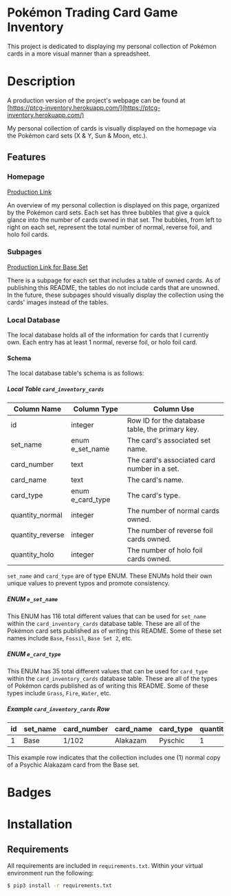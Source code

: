 # Pokémon Trading Card Game Inventory
This project is dedicated to displaying my personal collection of Pokémon cards in a more visual 
manner than a spreadsheet.

# Description
A production version of the project's webpage can be found at 
[https://ptcg-inventory.herokuapp.com/](https://ptcg-inventory.herokuapp.com/)

My personal collection of cards is visually displayed on the homepage via the Pokémon card sets 
(X & Y, Sun & Moon, etc.). 

## Features
### Homepage
[Production Link](https://ptcg-inventory.herokuapp.com/)

An overview of my personal collection is displayed on this page, organized by the Pokémon card sets. 
Each set has three bubbles that give a quick glance into the number of cards owned in that set. The 
bubbles, from left to right on each set, represent the total number of normal, reverse foil, and holo 
foil cards.

### Subpages
[Production Link for Base Set](https://ptcg-inventory.herokuapp.com/Base/)

There is a subpage for each set that includes a table of owned cards. As of publishing this README, the 
tables do not include cards that are unowned. In the future, these subpages should visually display the 
collection using the cards' images instead of the tables. 

### Local Database
The local database holds all of the information for cards that I currently own. Each entry has at least
1 normal, reverse foil, or holo foil card.

#### Schema
The local database table's schema is as follows:

##### Local Table `card_inventory_cards`
| Column Name      | Column Type      | Column Use                                      |
|------------------|------------------|-------------------------------------------------|
| id               | integer          | Row ID for the database table, the primary key. |
| set_name         | enum e_set_name  | The card's associated set name.                 |
| card_number      | text             | The card's associated card number in a set.     |
| card_name        | text             | The card's name.                                |
| card_type        | enum e_card_type | The card's type.                                |
| quantity_normal  | integer          | The number of normal cards owned.               |
| quantity_reverse | integer          | The number of reverse foil cards owned.         |
| quantity_holo    | integer          | The number of holo foil cards owned.            |

`set_name` and `card_type` are of type ENUM. These ENUMs hold their own unique values to prevent typos 
and promote consistency.

##### ENUM `e_set_name`
This ENUM has 116 total different values that can be used for `set_name` within the `card_inventory_cards` 
database table. These are all of the Pokémon card sets published as of writing this README. Some of these 
set names include `Base`, `Fossil`, `Base Set 2`, etc.

##### ENUM `e_card_type`
This ENUM has 35 total different values that can be used for `card_type` within the `card_inventory_cards` 
database table. These are all of the types of Pokémon cards published as of writing this README. Some of 
these types include `Grass`, `Fire`, `Water`, etc.

##### Example `card_inventory_cards` Row

| id | set_name | card_number | card_name | card_type | quantity_normal | quantity_reverse | quantity_holo |
|----|----------|-------------|-----------|-----------|-----------------|------------------|---------------|
| 1  | Base     | 1/102       | Alakazam  | Pyschic   | 1               | 0                | 0             |

This example row indicates that the collection includes one (1) normal copy of a Psychic Alakazam card from
the Base set.

# Badges
<!-- This should include testing coverage, build status, etc. -->

# Installation

## Requirements
All requirements are included in `requirements.txt`. Within your virtual environment run the following:
``` bash
$ pip3 install -r requirements.txt
```
<!-- Provide step-by-step instructions on how to install the project locally. -->
<!-- This should also include how to run tests locally, how to run the local server, etc. -->

<!-- Subsections to include. -->
<!-- Requirements -->
<!-- This should explain how to install a virtual environment and how to install from a requirements.txt -->
<!-- Tests -->
<!-- Describe how to run all the applicable tests with code examples. -->
<!-- How to Use -->
<!-- Explain how one can use the project for themselves. -->
        
